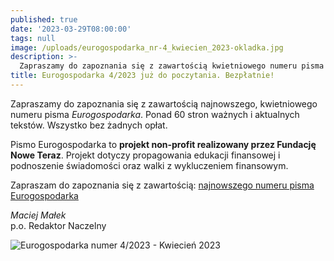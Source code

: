 ```yaml
---
published: true
date: '2023-03-29T08:00:00'
tags: null
image: /uploads/eurogospodarka_nr-4_kwiecien_2023-okladka.jpg
description: >-
  Zapraszamy do zapoznania się z zawartością kwietniowego numeru pisma Eurogospodarka. Ponad 60 stron ważnych i aktualnych tekstów. Do poczytania... bez opłat. 
title: Eurogospodarka 4/2023 już do poczytania. Bezpłatnie!
---
```


Zapraszamy do zapoznania się z zawartością najnowszego, kwietniowego numeru pisma *Eurogospodarka*. Ponad 60 stron ważnych i aktualnych tekstów. Wszystko bez żadnych opłat. 

Pismo Eurogospodarka to **projekt non-profit realizowany przez Fundację Nowe Teraz**. Projekt dotyczy propagowania edukacji finansowej i podnoszenie świadomości oraz walki z wykluczeniem finansowym.

Zapraszam do zapoznania się z zawartością: [najnowszego numeru pisma Eurogospodarka](https://eurogospodarka.eu/eurogospodarka-kwiecien-2023/)

*Maciej Małek*   
p.o. Redaktor Naczelny

![Eurogospodarka numer 4/2023 - Kwiecień 2023](/uploads/eurogospodarka_nr-4_kwiecien_2023-spis-tresci.jpg)
